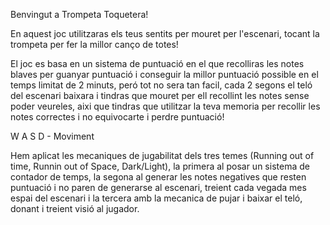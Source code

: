 Benvingut a Trompeta Toquetera!

En aquest joc utilitzaras els teus sentits per mouret per l'escenari, tocant la trompeta per fer la millor canço de totes!

El joc es basa en un sistema de puntuació en el que recolliras les notes blaves per guanyar puntuació i conseguir la millor puntuació
possible en el temps limitat de 2 minuts, peró tot no sera tan facil, cada 2 segons el teló del escenari baixara i tindras que mouret
per ell recollint les notes sense poder veureles, aixi que tindras que utilitzar la teva memoria per recollir les notes correctes i no
equivocarte i perdre puntuació!

W A S D - Moviment

Hem aplicat les mecaniques de jugabilitat dels tres temes (Running out of time, Runnin out of Space, Dark/Light), la primera al posar un
sistema de contador de temps, la segona al generar les notes negatives que resten puntuació i no paren de generarse al escenari, treient
cada vegada mes espai del escenari i la tercera amb la mecanica de pujar i baixar el teló, donant i treient visió al jugador.
